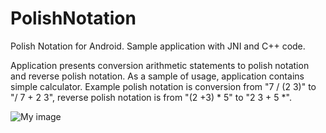 PolishNotation
====================

Polish Notation for Android. Sample application with JNI and C++ code.

Application presents conversion arithmetic statements to polish notation and reverse polish notation. As a sample of
usage, application contains simple calculator. Example polish notation is conversion from "7 / (2 3)" to "/ 7 + 2 3",
reverse polish notation is from "(2 +3) * 5" to "2 3 + 5 *".

![My image](https://raw.github.com/wtopolski/PolishNotation/master/docs/jayressler0.jpeg)
